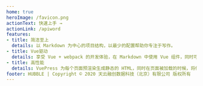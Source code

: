 ```yaml
---
home: true  
heroImage: /favicon.png
actionText: 快速上手 →
actionLink: /apiword
features:
- title: 简洁至上
  details: 以 Markdown 为中心的项目结构，以最少的配置帮助你专注于写作。
- title: Vue驱动
  details: 享受 Vue + webpack 的开发体验，在 Markdown 中使用 Vue 组件，同时可以使用 Vue 来开发自定义主题。
- title: 高性能
  details: VuePress 为每个页面预渲染生成静态的 HTML，同时在页面被加载的时候，将作为 SPA 运行。
footer: HUBBLE | Copyright © 2020 天云融创数据科技（北京）有限公司 版权所有
---
```

<!--默认的主题提供了一个首页（Homepage）的布局 (用于 这个网站的主页)。
想要使用它，需要在你的根级 README.md 的 YAML front matter 指定 home: true。  -->
